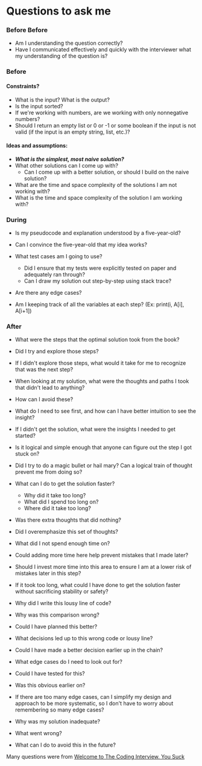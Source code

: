 # Questions to ask me


### Before Before

- Am I understanding the question correctly?
- Have I communicated effectively and quickly with the interviewer what my understanding of the question is?

### Before

#### Constraints?

- What is the input? What is the output?
- Is the input sorted?
- If we're working with numbers, are we working with only nonnegative numbers?
- Should I return an empty list or 0 or -1 or some boolean if the input is not valid (if the input is an empty string, list, etc.)?

#### Ideas and assumptions:

- ***What is the simplest, most naive solution?***
- What other solutions can I come up with?
	- Can I come up with a better solution, or should I build on the naive solution?
- What are the time and space complexity of the solutions I am not working with?
- What is the time and space complexity of the solution I am working with?

### During

- Is my pseudocode and explanation understood by a five-year-old?
- Can I convince the five-year-old that my idea works?
- What test cases am I going to use?
  - Did I ensure that my tests were explicitly tested on paper and adequately ran through?
  - Can I draw my solution out step-by-step using stack trace?
- Are there any edge cases?

- Am I keeping track of all the variables at each step? (Ex: print(i, A[i], A[i+1])

### After

- What were the steps that the optimal solution took from the book?
- Did I try and explore those steps?
- If I didn't explore those steps, what would it take for me to recognize that was the next step?

- When looking at my solution, what were the thoughts and paths I took that didn't lead to anything?
- How can I avoid these?
- What do I need to see first, and how can I have better intuition to see the insight?

- If I didn't get the solution, what were the insights I needed to get started?
- Is it logical and simple enough that anyone can figure out the step I got stuck on?

- Did I try to do a magic bullet or hail mary? Can a logical train of thought prevent me from doing so?

- What can I do to get the solution faster?

  - Why did it take too long?
  - What did I spend too long on?
  - Where did it take too long?

- Was there extra thoughts that did nothing?
- Did I overemphasize this set of thoughts?
- What did I not spend enough time on?
- Could adding more time here help prevent mistakes that I made later?
- Should I invest more time into this area to ensure I am at a lower risk of mistakes later in this step?

- If it took too long, what could I have done to get the solution faster without sacrificing stability or safety?
- Why did I write this lousy line of code?
- Why was this comparison wrong?
- Could I have planned this better?
- What decisions led up to this wrong code or lousy line?
- Could I have made a better decision earlier up in the chain?

- What edge cases do I need to look out for?
- Could I have tested for this?
- Was this obvious earlier on?
- If there are too many edge cases, can I simplify my design and approach to be more systematic, so I don't have to worry about remembering so many edge cases?

- Why was my solution inadequate?
- What went wrong?
- What can I do to avoid this in the future?

Many questions were from [Welcome to The Coding Interview. You Suck](https://tinyurl.com/4hdj47mv)
